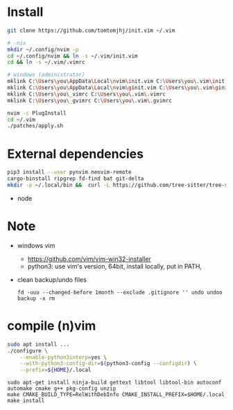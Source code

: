 # Install

```sh
git clone https://github.com/tomtomjhj/init.vim ~/.vim

# -nix
mkdir ~/.config/nvim -p
cd ~/.config/nvim && ln -s ~/.vim/init.vim
cd && ln -s ~/.vim/.vimrc

# windows (administrator)
mklink C:\Users\you\AppData\Local\nvim\init.vim C:\Users\you\.vim\init.vim
mklink C:\Users\you\AppData\Local\nvim\ginit.vim C:\Users\you\.vim\ginit.vim
mklink C:\Users\you\_vimrc C:\Users\you\.vim\.vimrc
mklink C:\Users\you\_gvimrc C:\Users\you\.vim\.gvimrc

nvim -c PlugInstall
cd ~/.vim
./patches/apply.sh
```

# External dependencies
```sh
pip3 install --user pynvim neovim-remote
cargo-binstall ripgrep fd-find bat git-delta
mkdir -p ~/.local/bin &&  curl -L https://github.com/tree-sitter/tree-sitter/releases/latest/download/tree-sitter-linux-x64.gz | gunzip > ~/.local/bin/tree-sitter && chmod +x ~/.local/bin/tree-sitter
```
* node

# Note
* windows vim
    * https://github.com/vim/vim-win32-installer
    * python3: use vim's version, 64bit, install locally, put in PATH,

* clean backup/undo files
  ```
  fd -uuu --changed-before 1month --exclude .gitignore '' undo undoo backup -x rm
  ```

# compile (n)vim
```bash
sudo apt install ...
./configure \
    --enable-python3interp=yes \
    --with-python3-config-dir=$(python3-config --configdir) \
    --prefix=${HOME}/.local
```

```
sudo apt-get install ninja-build gettext libtool libtool-bin autoconf automake cmake g++ pkg-config unzip
make CMAKE_BUILD_TYPE=RelWithDebInfo CMAKE_INSTALL_PREFIX=$HOME/.local
make install
```
